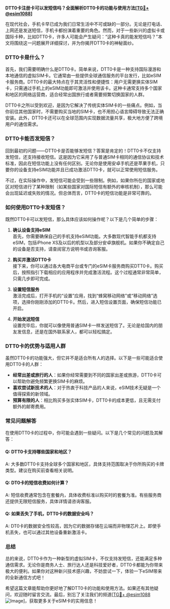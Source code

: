 **DTT0卡注册卡可以发短信吗？全面解析DTT0卡的功能与使用方法[[TG💪+ @esim1088](https://t.me/s/esim1088)]**

在现代社会，手机卡早已成为我们日常生活中不可或缺的一部分。无论是打电话、上网还是发送短信，手机卡都扮演着重要的角色。然而，对于一些新兴的虚拟卡或国际卡种，比如DTT0卡，许多人可能会产生疑问：“这种卡真的能发短信吗？”本文将围绕这一问题展开详细探讨，并为你揭开DTT0卡的神秘面纱。

### DTT0卡是什么？

首先，我们需要明确什么是DTT0卡。简单来说，DTT0卡是一种支持国际漫游和本地通信的虚拟SIM卡。它通常由一些提供全球通信服务的平台发行，比如eSIM卡服务商。DTT0卡的最大特点在于其灵活性和便捷性：用户无需更换实体SIM卡，只需通过手机上的eSIM功能即可激活并使用该卡。这种卡通常支持多个国家和地区的网络运营商，适合经常出国旅行或者需要频繁切换国家的人群。

DTT0卡之所以受到欢迎，是因为它解决了传统实体SIM卡的一些痛点。例如，当你前往其他国家时，不需要购买当地的SIM卡，也不用担心语言障碍导致无法正确安装。此外，DTT0卡还可以在全球范围内实现数据流量共享，极大地方便了跨境用户的通信需求。

### DTT0卡能否发短信？

回到最初的问题——DTT0卡是否能够发短信？答案是肯定的！DTT0卡不仅支持发短信，还支持接收短信。这是因为它采用了与普通SIM卡相同的通信协议和技术标准，因此在短信功能上没有任何区别。无论你是使用安卓手机还是苹果手机，只要你的设备支持eSIM功能并且已成功激活DTT0卡，就可以正常使用短信服务。

不过，在实际操作中，发短信可能会受到一些限制。例如，如果你所在的国家或地区对短信进行了某种限制（如某些国家对国际短信有额外的审核机制），那么可能会出现延迟或失败的情况。但总体而言，DTT0卡的短信功能是非常可靠的。

### 如何使用DTT0卡发短信？

既然DTT0卡可以发短信，那么具体应该如何操作呢？以下是几个简单的步骤：

1. **确认设备支持eSIM**  
   首先，你需要确保自己的手机支持eSIM功能。大多数现代智能手机都支持eSIM，包括iPhone XS及以后的机型以及部分安卓旗舰机。如果你不确定自己的设备是否支持，请查阅官方说明书或咨询客服。

2. **购买并激活DTT0卡**  
   接下来，你可以通过各大电商平台或专门的eSIM卡服务商购买DTT0卡。购买后，按照指引下载相应的应用程序并完成激活流程。这个过程通常非常简单，只需几步即可完成。

3. **设置短信服务**  
   激活完成后，打开手机的“设置”应用，找到“蜂窝移动网络”或“移动网络”选项，选择你刚刚添加的DTT0卡。然后，进入短信设置页面，确保短信功能已开启。

4. **开始发送短信**  
   设置完毕后，你就可以像使用普通SIM卡一样发送短信了。无论是给国内的朋友发信息，还是在国外联系家人，都可以轻松搞定。

### DTT0卡的优势与适用人群

虽然DTT0卡的功能强大，但它并不是适合所有人的选择。以下是一些可能适合使用DTT0卡的人群：

- **经常出差或旅行的人**：如果你经常需要到不同的国家出差或旅游，DTT0卡可以帮助你避免频繁更换SIM卡的麻烦。
- **喜欢尝试新技术的人**：对于热衷于科技产品的人来说，eSIM技术无疑是一个值得探索的新领域。
- **预算有限的人**：相比购买多张实体SIM卡，DTT0卡的成本更低，且无需支付额外的邮寄费用。

### 常见问题解答

在使用DTT0卡的过程中，你可能会遇到一些疑问。以下是几个常见的问题及其解答：

#### Q: DTT0卡支持哪些国家和地区？
A: 大多数DTT0卡支持全球多个国家和地区，具体支持范围取决于你所购买的卡牌类型。建议在购买前查看相关说明。

#### Q: DT0卡的短信收费如何计算？
A: 短信收费通常包含在套餐内，具体收费标准以购买时的套餐为准。有些服务商还提供无限短信服务，具体详情请咨询客服。

#### Q: 如果丢失了手机，DTT0卡的数据安全吗？
A: DT0卡的数据安全性较高，因为它的数据存储在云端而非物理芯片上。即使手机丢失，也可以通过其他设备重新激活卡。

### 总结

总的来说，DTT0卡作为一种新型的虚拟SIM卡，不仅支持发短信，还能满足多种通信需求。无论你是商务人士、旅行达人还是科技爱好者，DTT0卡都能为你带来极大的便利。如果你对这种新兴技术感兴趣，不妨尝试一下，体验一下eSIM带来的全新通信方式吧！

希望这篇文章能帮助你更好地了解DTT0卡的功能和使用方法。如果还有其他疑问，欢迎随时留言交流。最后，别忘了关注我们的频道[[TG💪+ @esim1088](https://t.me/s/esim1088) ![Image](https://i.postimg.cc/4NQfJmqS/Snipaste-2025-05-13-00-14-12.png)]，获取更多关于eSIM卡的实用信息！